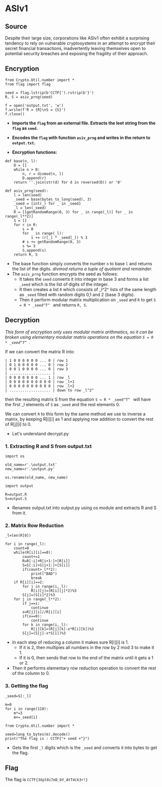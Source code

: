 # ASlv1

## Source

Despite their large size, corporations like ASIv1 often exhibit a surprising tendency to rely on vulnerable cryptosystems in an attempt to encrypt their secret financial transactions, inadvertently leaving themselves open to potential security breaches and exposing the fragility of their approach.

## Encryption

```
from Crypto.Util.number import *
from flag import flag
```
```
seed = flag.lstrip(b'CCTF{').rstrip(b'}')
R, S = asiv_prng(seed)

f = open('output.txt', 'w')
f.write(f'R = {R}\nS = {S}')
f.close()
```
- **Imports the `flag` from an external file. Extracts the leet string from the `flag` as `seed`.**
- **Encodes the `flag` with function `asiv_prng` and writes in the return to `output.txt`.**

- **Encryption functions:**
```
def base(n, l):
    D = []
    while n > 0:
        n, r = divmod(n, l)
        D.append(r)
    return ''.join(str(d) for d in reversed(D)) or '0'

def asiv_prng(seed):
	l = len(seed)
	_seed = base(bytes_to_long(seed), 3)
	_seed = [int(_) for _ in _seed]
	_l = len(_seed)
	R = [[getRandomRange(0, 3) for _ in range(_l)] for _ in range(_l**2)]
	S = []
	for r in R:
		s = 0
		for _ in range(_l):
			s += (r[_] * _seed[_]) % 3
		# s += getRandomRange(0, 3)
		s %= 3
		S.append(s)
	return R, S
```
- The base function simply converts the number `n` to base `l` and returns the list of the digits. *divmod returns a tuple of quotient and remainder.*
- The `asiv_prng` function encrypts the seed as follows:
	- It takes the `seed` converts it into integer in base 3 and forms a list `_seed` which is the list of digits of the integer.
	- It then creates a list `R` which consists of _l^2^ lists of the same length as `_seed` filled with random digits 0,1 and 2 (base 3 digits).
	- Then it perform modular matrix multiplication on `_seed` and `R` to get `S = R * _seed^T^ ` and returns `R, S`.

## Decryption

*This form of encryption only uses modular matrix arithmetics, so it can be broken using elementary modular matrix operations on the equation `S = R * _seed^T^ `.*

If we can convert the matrix R into:
```
| 1 0 0 0 0 0 0 ... 0 | row 1
| 0 1 0 0 0 0 0 ... 0 | row 2
| 0 0 1 0 0 0 0 ... 0 | row 3
| ................... |
| 0 0 0 0 0 0 0 ... 1 | row _l
| 0 0 0 0 0 0 0 0 0 0 | row _l+1
| 0 0 0 0 0 0 0 0 0 0 | row _l+2
| ................... | down to row _l^2^
```
then the resulting matrix S from the equation `S = R * _seed^T^ ` will have the first _l elements of `S` as `_seed` and the rest elements 0.

We can convert `R` to this form by the same method we use to inverse a matrix, by keeping R[i][i] as 1 and applying row addition to convert the rest of R[j][i] to 0.

- Let's understand decrypt.py

### 1. Extracting R and S from output.txt
```
import os

old_name=r'.\output.txt'
new_name=r'.\output.py'

os.rename(old_name, new_name)

import output

R=output.R
S=output.S
```
- Renames output.txt into output.py using os module and extracts R and S from it.

### 2. Matrix Row Reduction
```
_l=len(R[0])

for i in range(_l):
    count=0
    while(R[i][i]==0):
        count+=1
        R=R[:i]+R[i+1:]+[R[i]]
        S=S[:i]+S[i+1:]+[S[i]]
        if(count>_l**2):
            print("BAD")
            break
    if R[i][i]==2:
        for j in range(i,_l):
            R[i][j]=(R[i][j]*2)%3
        S[i]=(S[i]*2)%3
    for j in range(_l**2):
        if j==i:
            continue
        x=R[j][i]//R[i][i]
        if(x==0):
            continue
        for k in range(i,_l):
            R[j][k]=(R[j][k]-x*R[i][k])%3
        S[j]=(S[j]-x*S[i])%3
```
- In each step of reducing a column it makes sure R[i][i] is 1.
	- If it is 2, then multipies all numbers in the row by 2 mod 3 to make it 1.
	- If it is 0, then sends that row to the end of the matrix until it gets a 1 or 2.
- Then it performs elementary row reduction operation to convert the rest of the column to 0.

### 3. Getting the flag
```
_seed=S[:_l]

m=0
for i in range(110):
    m*=3
    m+=_seed[i]

from Crypto.Util.number import *

seed=long_to_bytes(m).decode()
print("The flag is : CCTF{"+ seed +"}")
```
- Gets the first `_l` digits which is the `_seed` and converts it into bytes to get the flag.

## Flag

The flag is `CCTF{3Xpl0i7eD_bY_AtT4ck3r!}`